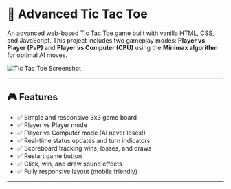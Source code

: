 # 🧠 Advanced Tic Tac Toe

An advanced web-based Tic Tac Toe game built with vanilla HTML, CSS, and JavaScript. This project includes two gameplay modes: **Player vs Player (PvP)** and **Player vs Computer (CPU)** using the **Minimax algorithm** for optimal AI moves.

![Tic Tac Toe Screenshot](screenshot.png) 

---

## 🎮 Features

- ✅ Simple and responsive 3x3 game board
- ✅ Player vs Player mode
- ✅ Player vs Computer mode (AI never loses!)
- ✅ Real-time status updates and turn indicators
- ✅ Scoreboard tracking wins, losses, and draws
- ✅ Restart game button
- ✅ Click, win, and draw sound effects
- ✅ Fully responsive layout (mobile friendly)

---
